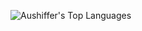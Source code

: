 ![Aushiffer's Top Languages](https://github-readme-stats.vercel.app/api/top-langs/?username=Aushiffer&theme=dracula&show_icons=true&hide_border=true&layout=compact)
